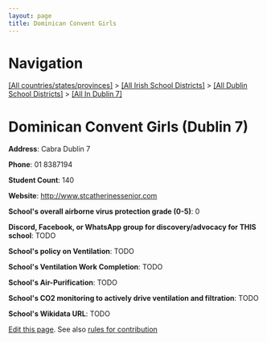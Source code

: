 ```yaml
---
layout: page
title: Dominican Convent Girls
---
```

# Navigation

[[All countries/states/provinces]](../../../..) > [[All Irish School Districts]](../../..) > [[All Dublin School Districts]](../..) > [[All In Dublin 7]](..)

# Dominican Convent Girls (Dublin 7)

**Address**: Cabra Dublin 7

**Phone**: 01 8387194

**Student Count**: 140

**Website**: <http://www.stcatherinessenior.com>

**School's overall airborne virus protection grade (0-5)**: 0

**Discord, Facebook, or WhatsApp group for discovery/advocacy for THIS school**: TODO

**School's policy on Ventilation**: TODO

**School's Ventilation Work Completion**: TODO

**School's Air-Purification**: TODO

**School's CO2 monitoring to actively drive ventilation and filtration**: TODO

**School's Wikidata URL**: TODO


[Edit this page](https://github.com/ventilate-schools/Ireland/edit/main/./Dublin_7/Dominican_Convent_Girls.md). See also [rules for contribution](../../../contribution-rules/)